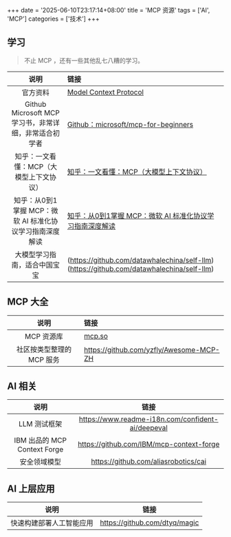 +++
date = '2025-06-10T23:17:14+08:00'
title = 'MCP 资源'
tags = ['AI', 'MCP']
categories = ['技术']
+++

## 学习

> 不止 MCP ，还有一些其他乱七八糟的学习。

| 说明 | 链接 |
| :---: | :--- |
| 官方资料 | [Model Context Protocol](https://zhuanlan.zhihu.com/p/27327515233) | 
| Github Microsoft MCP 学习书，非常详细，非常适合初学者 | [Github：microsoft/mcp-for-beginners](https://github.com/microsoft/mcp-for-beginners) |
| 知乎：一文看懂：MCP（大模型上下文协议） | [知乎：一文看懂：MCP（大模型上下文协议）](https://zhuanlan.zhihu.com/p/27327515233) |
| 知乎：从0到1掌握 MCP：微软 AI 标准化协议学习指南深度解读 | [知乎：从0到1掌握 MCP：微软 AI 标准化协议学习指南深度解读](https://zhuanlan.zhihu.com/p/1914634098984615970) |
| 大模型学习指南，适合中国宝宝 | (https://github.com/datawhalechina/self-llm)(https://github.com/datawhalechina/self-llm) |


## MCP 大全
| 说明 | 链接 |
| :---: | :--- |
| MCP 资源库 | [mcp.so](mcp.so) |
| 社区按类型整理的 MCP 服务 | https://github.com/yzfly/Awesome-MCP-ZH |

## AI 相关

| 说明 | 链接 |
| :---: | :---: |
| LLM 测试框架 | https://www.readme-i18n.com/confident-ai/deepeval |
| IBM 出品的 MCP Context Forge | https://github.com/IBM/mcp-context-forge |
| 安全领域模型 | https://github.com/aliasrobotics/cai |

## AI 上层应用

| 说明 | 链接 | 
| :---: | :---: |
| 快速构建部署人工智能应用 | https://github.com/dtyq/magic |
